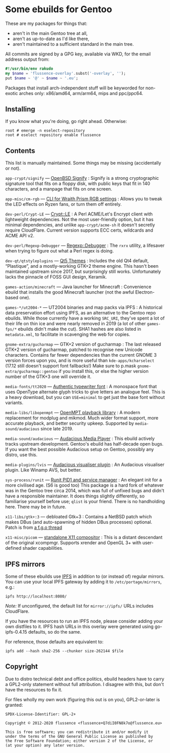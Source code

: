 Some ebuilds for Gentoo
=======================

These are my packages for things that:

* aren't in the main Gentoo tree at all,
* aren't as up-to-date as I'd like there,
* aren't maintained to a sufficient standard in the main tree.

All commits are signed by a GPG key, available via WKD, for the email address output from:
```raku
#!/usr/bin/env rakudo
my $name = 'flussence-overlay'.subst('-overlay', '');
put $name ~ '@' ~ $name ~ '.eu';
```

Packages that install arch-independent stuff will be keyworded for non-exotic arches only:
x86/amd64, arm/arm64, mips and ppc/ppc64.

Installing
----------
If you know what you're doing, go right ahead. Otherwise:

    root # emerge -n eselect-repository
    root # eselect repository enable flussence

Contents
--------
This list is manually maintained. Some things may be missing (accidentally or not).

`app-crypt/signify` — [OpenBSD Signify](https://github.com/aperezdc/signify)
: Signify is a strong cryptographic signature tool that fits on a floppy disk,
  with public keys that fit in 140 characters, and a manpage that fits on one screen.

`app-misc/cm-rgb` — [CLI for Wraith Prism RGB settings](https://github.com/gfduszynski/cm-rgb)
: Allows you to tweak the LED effects on Ryzen fans, or turn them off entirely.

`dev-perl/Crypt-LE` — [Crypt::LE](https://metacpan.org/pod/Crypt::LE)
: A Perl ACME/Let's Encrypt client with lightweight dependencies.
  Not the most user-friendly option, but it has minimal dependencies,
  and unlike `app-crypt/acme-sh` it doesn't secretly require CloudFlare.
  Current version supports ECC certs, wildcards and ACME API v2.

`dev-perl/Regexp-Debugger` — [Regexp::Debugger](https://metacpan.org/pod/Regexp::Debugger)
: The `rxrx` utility, a lifesaver when trying to figure out what a Perl regex is doing.

`dev-qt/qtstyleplugins` — [Qt5 Themes](https://code.qt.io/cgit/qt/qtstyleplugins.git/)
: Includes the old Qt4 default, “Plastique”, and a mostly-working GTK+2 theme engine.
  This hasn't been maintained upstream since 2017, but surprisingly still works.
  Unfortunately lacks the pinnacle of FOSS GUI design, Keramik.

`games-action/minecraft` — Java launcher for Minecraft
: Convenience ebuild that installs the good Minecraft launcher (not the awful Electron-based one).

`games-*/ut2004-*` — UT2004 binaries and map packs via IPFS
: A historical data preservation effort using IPFS, as an alternative to the Gentoo repo ebuilds.
  While those currently have a working `SRC_URI`, they've spent a lot of their life on thin ice
  and were nearly removed in 2019 (a lot of other `games-fps/*` ebuilds didn't make the cut).
  SHA1 hashes are also listed in `metadata.xml`, to facilitate in scavenging the web for copies.

`gnome-extra/gucharmap` — GTK+2 version of gucharmap
: The last released GTK+2 version of gucharmap, patched to recognise new Unicode characters.
  Contains far fewer dependencies than the current GNOME 3 version forces upon you,
  and is more useful than `kde-apps/kcharselect` (17.12 still doesn't support font fallbacks!)
  Make sure to p.mask `gnome-extra/gucharmap::gentoo` if you install this,
  or else the higher version number of the GTK+3 one will override it.

`media-fonts/tt2020` — [Authentic typewriter font](https://fontlibrary.org/en/font/tt2020-base-style)
: A monospace font that uses OpenType alternate glyph tricks to give letters an analogue feel.
  This is a heavy download, but you can `USE=minimal` to get just the base font without variants.

`media-libs/libopenmpt` — [OpenMPT playback library](https://lib.openmpt.org)
: A modern replacement for modplug and mikmod.
  Much wider format support, more accurate playback, and better security upkeep.
  Supported by `media-sound/audacious` since late 2019.

`media-sound/audacious` — [Audacious Media Player](https://audacious-media-player.org/)
: This ebuild actively tracks upstream development. Gentoo's ebuild has half-decade open bugs.
  If you want the best possible Audacious setup on Gentoo, possibly any distro, use this.

`media-plugins/lvis` — [Audacious visualiser plugin](https://git.sr.ht/~kaniini/lvis)
: An Audacious visualiser plugin. Like Winamp AVS, but better.

`sys-process/runit` — [Runit PID1 and service manager](http://smarden.org/runit/)
: An elegant init for a more civilised age. (S6 is good too)
  This package is a hard fork of whatever was in the Gentoo tree circa 2014,
  which was full of unfixed bugs and didn't have a responsible maintainer.
  It does things slightly differently, so familiarise yourself before use; `qlist` is your friend.
  There is no handholding here. There may be in future.

`x11-libs/gtk+:3` — debloated Gtk+3
: Contains a NetBSD patch which makes DBus (and auto-spawning of hidden DBus processes) optional.
  Patch is from [a f.g.o thread](https://forums.gentoo.org/viewtopic-p-8245612.html#8245612)

`x11-misc/picom` — [standalone X11 compositor](https://github.com/yshui/picom)
: This is a distant descendant of the original xcompmgr.
  Supports xrender and OpenGL 3+ with user-defined shader capabilities.

IPFS mirrors
------------
Some of these ebuilds use [IPFS](https://ipfs.io) in addition to (or instead of) regular mirrors.
You can use your local IPFS gateway by adding it to `/etc/portage/mirrors`, e.g.:

    ipfs http://localhost:8080/

*Note:* If unconfigured, the default list for `mirror://ipfs/` URLs includes CloudFlare.

If you have the resources to run an IPFS node, please consider adding your own distfiles to it.
IPFS hash URLs in this overlay were generated using go-ipfs-0.4.15 defaults, so do the same.

For reference, those defaults are equivalent to:

    ipfs add --hash sha2-256 --chunker size-262144 $file

Copyright
---------
Due to distro technical debt and office politics, ebuild headers have to carry a GPL2-only statement
without full attribution. I disagree with this, but don't have the resources to fix it.

For files wholly my own work (figuring this out is on you), GPL2-or-later is granted:

    SPDX-License-Identifier: GPL-2+

    Copyright © 2012-2020 flussence <flussence+Q7diI0FN8k7o@flussence.eu>

    This is free software; you can redistribute it and/or modify it
    under the terms of the GNU General Public License as published by
    the Free Software Foundation; either version 2 of the License, or
    (at your option) any later version.
